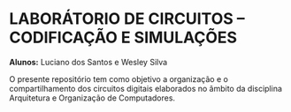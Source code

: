 
# LABORÁTORIO DE CIRCUITOS – CODIFICAÇÃO E SIMULAÇÕES


**Alunos:** Luciano dos Santos e Wesley Silva

O presente repositório tem como objetivo a organização e o compartilhamento dos circuitos digitais elaborados no âmbito da disciplina Arquitetura e Organização de Computadores.

